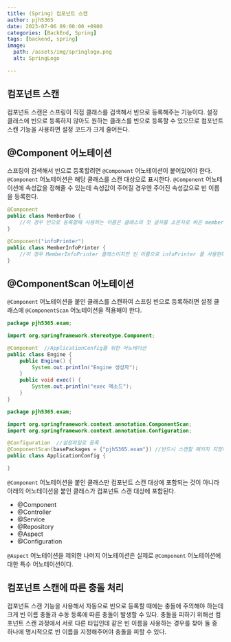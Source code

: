 ```yaml
---
title: (Spring) 컴포넌트 스캔
author: pjh5365
date: 2023-07-06 09:00:00 +0900
categories: [BackEnd, Spring]
tags: [backend, spring]
image:
  path: /assets/img/springlogo.png
  alt: SpringLogo

---
```


## 컴포넌트 스캔

컴포넌트 스캔은 스프링이 직접 클래스를 검색해서 빈으로 등록해주는 기능이다. 설정 클래스에 빈으로 등록하지 않아도 원하는 클래스를 빈으로 등록할 수 있으므로 컴포넌트 스캔 기능을 사용하면 설정 코드가 크게 줄어든다.

## @Component 어노테이션

스프링이 검색해서 빈으로 등록할려면 `@Component` 어노테이션이 붙어있어야 한다. `@Component` 어노테이션은 해당 클래스를 스캔 대상으로 표시한다. `@Component` 어노테이션에 속성값을 정해줄 수 있는데 속성값이 주어질 경우엔 주어진 속성값으로 빈 이름을 등록한다.

```java
@Component
public class MemberDao {
	//이 경우 빈으로 등록할때 사용하는 이름은 클래스의 첫 글자를 소문자로 바꾼 memberDao 를 사용한다.
}
```

```java
@Component("infoPrinter")
public class MemberInfoPrinter {
	//이 경우 MemberInfoPrinter 클래스이지만 빈 이름으로 infoPrinter 를 사용한다.
}
```

## @ComponentScan 어노테이션

`@Component` 어노테이션을 붙인 클래스를 스캔하여 스프링 빈으로 등록하려면 설정 클래스에 `@ComponentScan` 어노테이션을 적용해야 한다.

```java
package pjh5365.exam;

import org.springframework.stereotype.Component;

@Component	//ApplicationConfig를 위한 어노테이션 
public class Engine {
	public Engine() {
		System.out.println("Engine 생성자");
	}
	public void exec() {
		System.out.println("exec 메소드");
	}
}
```

```java
package pjh5365.exam;

import org.springframework.context.annotation.ComponentScan;
import org.springframework.context.annotation.Configuration;

@Configuration	//설정파일로 등록
@ComponentScan(basePackages = {"pjh5365.exam"})	//반드시 스캔할 패키지 지정하기
public class ApplicationConfig {

}
```

`@Component` 어노테이션을 붙인 클래스만 컴포넌트 스캔 대상에 포함되는 것이 아니라 아래의 어노테이션을 붙인 클래스가 컴포넌트 스캔 대상에 포함된다.

- @Component
- @Controller
- @Service
- @Repository
- @Aspect
- @Configuration

`@Aspect` 어노테이션을 제외한 나머지 어노테이션은 실제로 `@Component` 어노테이션에 대한 특수 어노테이션이다. 

## 컴포넌트 스캔에 따른 충돌 처리

컴포넌트 스캔 기능을 사용해서 자동으로 빈으로 등록할 때에는 충돌에 주의해야 하는데 크게 빈 이름 충돌과 수동 등록에 따른 충돌이 발생할 수 있다. 충돌을 피하기 위해선 컴포넌트 스캔 과정에서 서로 다른 타입인데 같은 빈 이름을 사용하는 경우를 찾아 둘 중 하나에 명시적으로 빈 이름을 지정해주어야 충돌을 피할 수 있다.